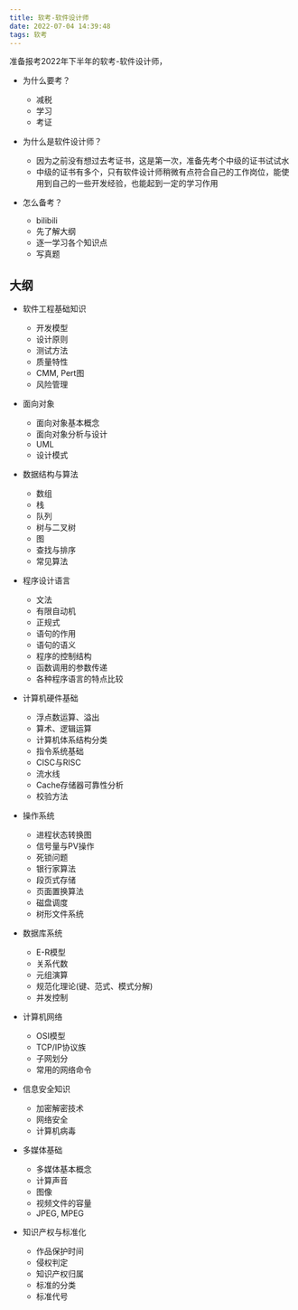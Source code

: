 ```yaml
---
title: 软考-软件设计师
date: 2022-07-04 14:39:48
tags: 软考
---
```



准备报考2022年下半年的软考-软件设计师，
* 为什么要考？
  - 减税
  - 学习
  - 考证

* 为什么是软件设计师？
  - 因为之前没有想过去考证书，这是第一次，准备先考个中级的证书试试水
  - 中级的证书有多个，只有软件设计师稍微有点符合自己的工作岗位，能使用到自己的一些开发经验，也能起到一定的学习作用

* 怎么备考？
  - bilibili
  - 先了解大纲
  - 逐一学习各个知识点
  - 写真题

## 大纲

* 软件工程基础知识
  - 开发模型
  - 设计原则
  - 测试方法
  - 质量特性
  - CMM, Pert图
  - 风险管理

* 面向对象
  - 面向对象基本概念
  - 面向对象分析与设计
  - UML
  - 设计模式

* 数据结构与算法
  - 数组
  - 栈
  - 队列
  - 树与二叉树
  - 图
  - 查找与排序
  - 常见算法

* 程序设计语言
  - 文法
  - 有限自动机
  - 正规式
  - 语句的作用
  - 语句的语义
  - 程序的控制结构
  - 函数调用的参数传递
  - 各种程序语言的特点比较

* 计算机硬件基础
  - 浮点数运算、溢出
  - 算术、逻辑运算
  - 计算机体系结构分类
  - 指令系统基础
  - CISC与RISC
  - 流水线
  - Cache存储器可靠性分析
  - 校验方法

* 操作系统
  - 进程状态转换图
  - 信号量与PV操作
  - 死锁问题
  - 银行家算法
  - 段页式存储
  - 页面置换算法
  - 磁盘调度
  - 树形文件系统

* 数据库系统
  - E-R模型
  - 关系代数
  - 元组演算
  - 规范化理论(键、范式、模式分解)
  - 并发控制

* 计算机网络
  - OSI模型
  - TCP/IP协议族
  - 子网划分
  - 常用的网络命令

* 信息安全知识
  - 加密解密技术
  - 网络安全
  - 计算机病毒

* 多媒体基础
  - 多媒体基本概念
  - 计算声音
  - 图像
  - 视频文件的容量
  - JPEG, MPEG

* 知识产权与标准化
  - 作品保护时间
  - 侵权判定
  - 知识产权归属
  - 标准的分类
  - 标准代号